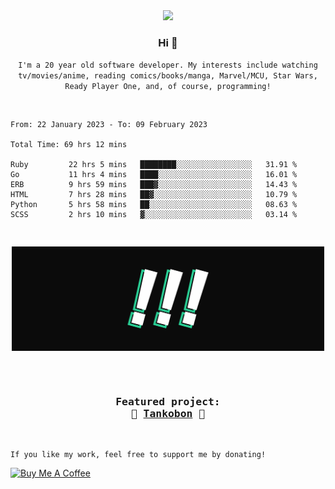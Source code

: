 <div align="center">
  <img src="https://media4.giphy.com/media/Nx0rz3jtxtEre/giphy.gif" width="auto" height="100px">
  <h3>Hi 👋</h3>
  <p><code>I'm a 20 year old software developer. My interests include watching tv/movies/anime, reading comics/books/manga, Marvel/MCU, Star Wars, Ready Player One, and, of course, programming!</code></p>
  <br>
</div>



```text
From: 22 January 2023 - To: 09 February 2023

Total Time: 69 hrs 12 mins

Ruby         22 hrs 5 mins   ████████░░░░░░░░░░░░░░░░░   31.91 %
Go           11 hrs 4 mins   ████░░░░░░░░░░░░░░░░░░░░░   16.01 %
ERB          9 hrs 59 mins   ███▓░░░░░░░░░░░░░░░░░░░░░   14.43 %
HTML         7 hrs 28 mins   ██▓░░░░░░░░░░░░░░░░░░░░░░   10.79 %
Python       5 hrs 58 mins   ██░░░░░░░░░░░░░░░░░░░░░░░   08.63 %
SCSS         2 hrs 10 mins   ▓░░░░░░░░░░░░░░░░░░░░░░░░   03.14 %
```



<pre>
  <p align="center"><a href="https://tankobon.fly.dev"><img src="https://github.com/crxssed7/tankobon/raw/master/brand/header.png?raw=true" width="500px" height="auto" /></a></p>
  <h3 align="center"> Featured project: <br>📖 <a href="https://tankobon.fly.dev">Tankobon</a> 📖</h3>
</pre>

`If you like my work, feel free to support me by donating!`

<a href="https://www.buymeacoffee.com/crxssed" target="_blank"><img src="https://cdn.buymeacoffee.com/buttons/v2/default-yellow.png" alt="Buy Me A Coffee" style="height: 60px !important;width: 217px !important;" ></a>
